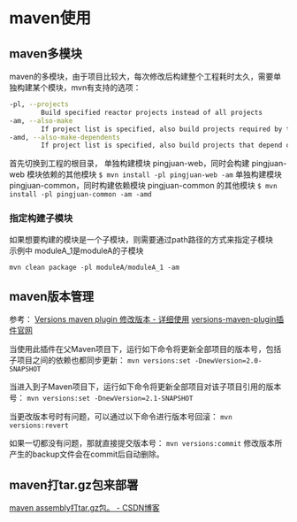 # maven使用

## maven多模块

maven的多模块，由于项目比较大，每次修改后构建整个工程耗时太久，需要单独构建某个模块，mvn有支持的选项：

```bash
-pl, --projects
        Build specified reactor projects instead of all projects
-am, --also-make
        If project list is specified, also build projects required by the list
-amd, --also-make-dependents
        If project list is specified, also build projects that depend on projects on the list
```

首先切换到工程的根目录，
单独构建模块 pingjuan-web，同时会构建 pingjuan-web 模块依赖的其他模块
`$ mvn install -pl pingjuan-web -am`
单独构建模块 pingjuan-common，同时构建依赖模块 pingjuan-common 的其他模块
`$ mvn install -pl pingjuan-common -am -amd`

### 指定构建子模块

如果想要构建的模块是一个子模块，则需要通过path路径的方式来指定子模块  
示例中 moduleA_1是moduleA的子模块  

`mvn clean package -pl moduleA/moduleA_1 -am`

## maven版本管理

参考：
[Versions maven plugin 修改版本 - 详细使用](http://blog.csdn.net/ggbomb2/article/details/78316068)
[versions-maven-plugin插件官网](http://www.mojohaus.org/versions-maven-plugin/index.html)

当使用此插件在父Maven项目下，运行如下命令将更新全部项目的版本号，包括子项目之间的依赖也都同步更新：
`mvn versions:set -DnewVersion=2.0-SNAPSHOT`

当进入到子Maven项目下，运行如下命令将更新全部项目对该子项目引用的版本号：
`mvn versions:set -DnewVersion=2.1-SNAPSHOT`

当更改版本号时有问题，可以通过以下命令进行版本号回滚：
`mvn versions:revert`

如果一切都没有问题，那就直接提交版本号：
`mvn versions:commit`
修改版本所产生的backup文件会在commit后自动删除。

## maven打tar.gz包来部署

[maven assembly打tar.gz包。 - CSDN博客](http://blog.csdn.net/sdlyjzh/article/details/53396370)